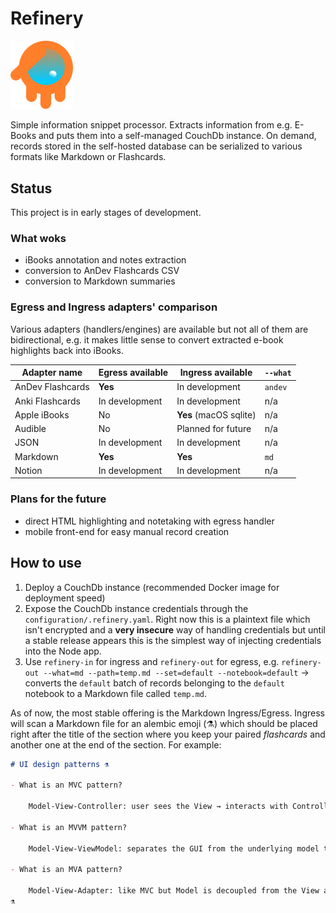 # Refinery

<img src="./doc/RefineryLogo.png" alt="logo" width="100">

Simple information snippet processor. Extracts information from e.g. E-Books and puts them into a self-managed CouchDb instance. On demand, records stored in the self-hosted database can be serialized to various formats like Markdown or Flashcards.

## Status

This project is in early stages of development.

### What woks

* iBooks annotation and notes extraction
* conversion to AnDev Flashcards CSV
* conversion to Markdown summaries

### Egress and Ingress adapters' comparison

Various adapters (handlers/engines) are available but not all of them are bidirectional, e.g. it makes little sense to convert extracted e-book highlights back into iBooks.

| Adapter name      | Egress available | Ingress available      | `--what` |
|-------------------|------------------|------------------------|----------|
| AnDev Flashcards  | **Yes**          | In development         | `andev`  |
| Anki Flashcards   | In development   | In development         | n/a      |
| Apple iBooks      | No               | **Yes** (macOS sqlite) | n/a      |
| Audible           | No               | Planned for future     | n/a      |
| JSON              | In development   | In development         | n/a      |
| Markdown          | **Yes**          | **Yes**                | `md`     |
| Notion            | In development   | In development         | n/a      |

### Plans for the future

* direct HTML highlighting and notetaking with egress handler
* mobile front-end for easy manual record creation

## How to use

1. Deploy a CouchDb instance (recommended Docker image for deployment speed)
2. Expose the CouchDb instance credentials through the `configuration/.refinery.yaml`. Right now this is a plaintext file which isn't encrypted and a **very insecure** way of handling credentials but until a stable release appears this is the simplest way of injecting credentials into the Node app.
3. Use `refinery-in` for ingress and `refinery-out` for egress, e.g. `refinery-out --what=md --path=temp.md --set=default --notebook=default` -> converts the `default` batch of records belonging to the `default` notebook to a Markdown file called `temp.md`.

As of now, the most stable offering is the Markdown Ingress/Egress. Ingress will scan a Markdown file for an alembic emoji (⚗️) which should be placed right after the title of the section where you keep your paired *flashcards* and another one at the end of the section. For example:

```md
# UI design patterns ⚗️

- What is an MVC pattern?

    Model-View-Controller: user sees the View → interacts with Controller → Controller changes the Model state → Model updates the View for the user. Example framework: Angular

- What is an MVVM pattern?

    Model-View-ViewModel: separates the GUI from the underlying model through a ViewModel which binds to the View through some commands and data binder. In Xamarin, e.g. a XAML file specifies the View and how ViewModel binds to it. Treat ViewModel as a state layer that is available to the View layer. There's no refresh cycle on state update because the View layer has direct access to required properties on ViewModel. Example framework: Xamarin

- What is an MVA pattern?

    Model-View-Adapter: like MVC but Model is decoupled from the View and there's an Adapter mediating between the two. This is used when we want to prevent UI state changes from affecting data handling in the model directly. 
⚗️
```